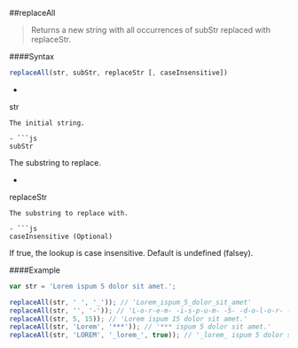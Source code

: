 ##replaceAll
>Returns a new string with all occurrences of subStr replaced with replaceStr.

####Syntax
```js
replaceAll(str, subStr, replaceStr [, caseInsensitive])
```

- ```js
str
```
The initial string.

- ```js
subStr
```
The substring to replace.

- ```js
replaceStr
```
The substring to replace with.

- ```js
caseInsensitive (Optional)
```
If true, the lookup is case insensitive. Default is undefined (falsey).

####Example
```js
var str = 'Lorem ispum 5 dolor sit amet.';

replaceAll(str, ' ', '_')); // 'Lorem_ispum_5_dolor_sit_amet'
replaceAll(str, '', '-')); // 'L-o-r-e-m- -i-s-p-u-m- -5- -d-o-l-o-r- -s-i-t- -a-m-e-t-.'
replaceAll(str, 5, 15)); // 'Lorem ispum 15 dolor sit amet.'
replaceAll(str, 'Lorem', '***')); // '*** ispum 5 dolor sit amet.'
replaceAll(str, 'LOREM', '_lorem_', true)); // '_lorem_ ispum 5 dolor sit amet.'
```